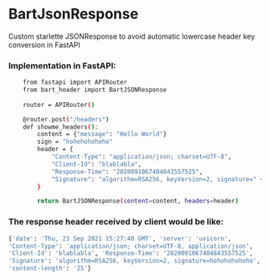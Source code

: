 # BartJsonResponse
Custom starlette JSONResponse to avoid automatic lowercase header key conversion in FastAPI

### Implementation in FastAPI:
```bash
    from fastapi import APIRouter
    from bart_header import BartJSONResponse
    
    router = APIRouter()

    @router.post("/headers")
    def showme_headers():
        content = {"message": "Hello World"}
        sign = "hohohohohoho"
        header = {
            "Content-Type": "application/json; charset=UTF-8",
            "Client-Id": "blablabla",
            "Response-Time": "2020091067404843557525",
            "Signature": "algorithm=RSA256, keyVersion=2, signature=" + sign
        }

        return BartJSONResponse(content=content, headers=header)
```

### The response header received by client would be like:
```bash
{'date': 'Thu, 23 Sep 2021 15:27:40 GMT', 'server': 'uvicorn', 
'Content-Type': 'application/json; charset=UTF-8, application/json', 
'Client-Id': 'blablabla', 'Response-Time': '2020091067404843557525', 
'Signature': 'algorithm=RSA256, keyVersion=2, signature=hohohohohoho', 
'content-length': '25'}
```

